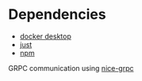 # Dependencies

- [docker desktop](https://docs.docker.com/desktop/)
- [just](https://github.com/casey/just)
- [npm]()

GRPC communication using [nice-grpc](https://github.com/deeplay-io/nice-grpc/tree/master/packages/nice-grpc)
